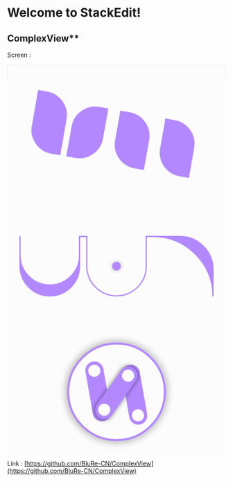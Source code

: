 # Welcome to StackEdit!
## ComplexView**
Screen : 

![enter image description here](image/ComplexView/Screenshot_2019-07-23-01-34-06.png)

Link : [https://github.com/BluRe-CN/ComplexView](https://github.com/BluRe-CN/ComplexView)


